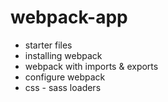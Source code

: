# webpack-app

- starter files
- installing webpack
- webpack with imports & exports
- configure webpack
- css - sass loaders
